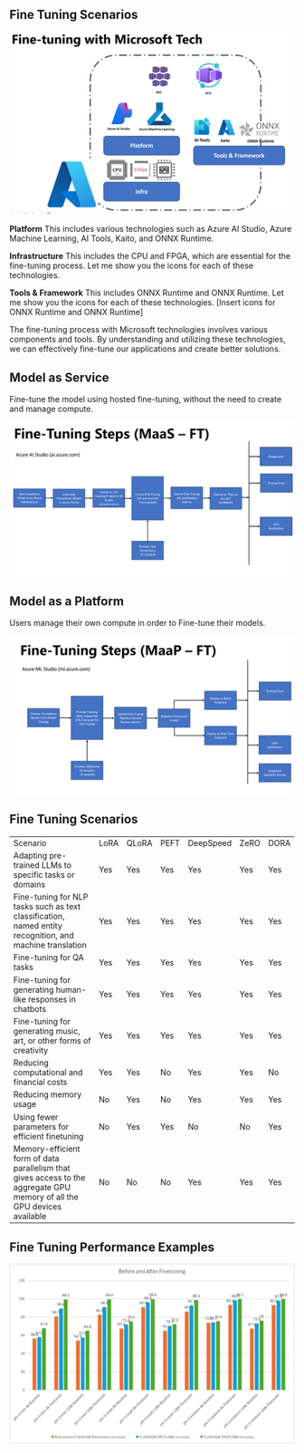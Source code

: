 ## Fine Tuning Scenarios

![FineTuning with MS Services](../../imgs/04/00/FinetuningwithMS.png)

**Platform** This includes various technologies such as Azure AI Studio, Azure Machine Learning, AI Tools, Kaito, and ONNX Runtime. 

**Infrastructure** This includes the CPU and FPGA, which are essential for the fine-tuning process. Let me show you the icons for each of these technologies.

**Tools & Framework** This includes ONNX Runtime and ONNX Runtime. Let me show you the icons for each of these technologies.
[Insert icons for ONNX Runtime and ONNX Runtime]

The fine-tuning process with Microsoft technologies involves various components and tools. By understanding and utilizing these technologies, we can effectively fine-tune our applications and create better solutions. 

## Model as Service

Fine-tune the model using hosted fine-tuning, without the need to create and manage compute.

![MaaS Fine Tuning](../../imgs/04/00/MaaSfinetune.png)

## Model as a Platform 

Users manage their own compute in order to Fine-tune their models.

![Maap Fine Tuning](../../imgs/04/00/MaaPFinetune.png)

## Fine Tuning Scenarios 

| | | | | | | |
|-|-|-|-|-|-|-|
|Scenario|LoRA|QLoRA|PEFT|DeepSpeed|ZeRO|DORA|
|Adapting pre-trained LLMs to specific tasks or domains|Yes|Yes|Yes|Yes|Yes|Yes|
|Fine-tuning for NLP tasks such as text classification, named entity recognition, and machine translation|Yes|Yes|Yes|Yes|Yes|Yes|
|Fine-tuning for QA tasks|Yes|Yes|Yes|Yes|Yes|Yes|
|Fine-tuning for generating human-like responses in chatbots|Yes|Yes|Yes|Yes|Yes|Yes|
|Fine-tuning for generating music, art, or other forms of creativity|Yes|Yes|Yes|Yes|Yes|Yes|
|Reducing computational and financial costs|Yes|Yes|No|Yes|Yes|No|
|Reducing memory usage|No|Yes|No|Yes|Yes|Yes|
|Using fewer parameters for efficient finetuning|No|Yes|Yes|No|No|Yes|
|Memory-efficient form of data parallelism that gives access to the aggregate GPU memory of all the GPU devices available|No|No|No|Yes|Yes|Yes|

## Fine Tuning Performance Examples

![Finetuning Performance](../../imgs/04/00/Finetuningexamples.png)